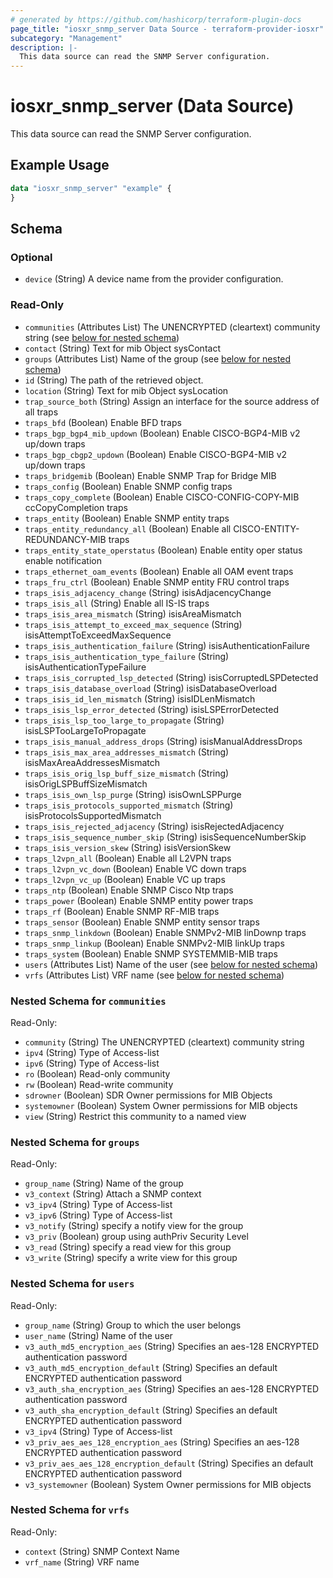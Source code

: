 ```yaml
---
# generated by https://github.com/hashicorp/terraform-plugin-docs
page_title: "iosxr_snmp_server Data Source - terraform-provider-iosxr"
subcategory: "Management"
description: |-
  This data source can read the SNMP Server configuration.
---
```


# iosxr_snmp_server (Data Source)

This data source can read the SNMP Server configuration.

## Example Usage

```terraform
data "iosxr_snmp_server" "example" {
}
```

<!-- schema generated by tfplugindocs -->
## Schema

### Optional

- `device` (String) A device name from the provider configuration.

### Read-Only

- `communities` (Attributes List) The UNENCRYPTED (cleartext) community string (see [below for nested schema](#nestedatt--communities))
- `contact` (String) Text for mib Object sysContact
- `groups` (Attributes List) Name of the group (see [below for nested schema](#nestedatt--groups))
- `id` (String) The path of the retrieved object.
- `location` (String) Text for mib Object sysLocation
- `trap_source_both` (String) Assign an interface for the source address of all traps
- `traps_bfd` (Boolean) Enable BFD traps
- `traps_bgp_bgp4_mib_updown` (Boolean) Enable CISCO-BGP4-MIB v2 up/down traps
- `traps_bgp_cbgp2_updown` (Boolean) Enable CISCO-BGP4-MIB v2 up/down traps
- `traps_bridgemib` (Boolean) Enable SNMP Trap for Bridge MIB
- `traps_config` (Boolean) Enable SNMP config traps
- `traps_copy_complete` (Boolean) Enable CISCO-CONFIG-COPY-MIB ccCopyCompletion traps
- `traps_entity` (Boolean) Enable SNMP entity traps
- `traps_entity_redundancy_all` (Boolean) Enable all CISCO-ENTITY-REDUNDANCY-MIB traps
- `traps_entity_state_operstatus` (Boolean) Enable entity oper status enable notification
- `traps_ethernet_oam_events` (Boolean) Enable all OAM event traps
- `traps_fru_ctrl` (Boolean) Enable SNMP entity FRU control traps
- `traps_isis_adjacency_change` (String) isisAdjacencyChange
- `traps_isis_all` (String) Enable all IS-IS traps
- `traps_isis_area_mismatch` (String) isisAreaMismatch
- `traps_isis_attempt_to_exceed_max_sequence` (String) isisAttemptToExceedMaxSequence
- `traps_isis_authentication_failure` (String) isisAuthenticationFailure
- `traps_isis_authentication_type_failure` (String) isisAuthenticationTypeFailure
- `traps_isis_corrupted_lsp_detected` (String) isisCorruptedLSPDetected
- `traps_isis_database_overload` (String) isisDatabaseOverload
- `traps_isis_id_len_mismatch` (String) isisIDLenMismatch
- `traps_isis_lsp_error_detected` (String) isisLSPErrorDetected
- `traps_isis_lsp_too_large_to_propagate` (String) isisLSPTooLargeToPropagate
- `traps_isis_manual_address_drops` (String) isisManualAddressDrops
- `traps_isis_max_area_addresses_mismatch` (String) isisMaxAreaAddressesMismatch
- `traps_isis_orig_lsp_buff_size_mismatch` (String) isisOrigLSPBuffSizeMismatch
- `traps_isis_own_lsp_purge` (String) isisOwnLSPPurge
- `traps_isis_protocols_supported_mismatch` (String) isisProtocolsSupportedMismatch
- `traps_isis_rejected_adjacency` (String) isisRejectedAdjacency
- `traps_isis_sequence_number_skip` (String) isisSequenceNumberSkip
- `traps_isis_version_skew` (String) isisVersionSkew
- `traps_l2vpn_all` (Boolean) Enable all L2VPN traps
- `traps_l2vpn_vc_down` (Boolean) Enable VC down traps
- `traps_l2vpn_vc_up` (Boolean) Enable VC up traps
- `traps_ntp` (Boolean) Enable SNMP Cisco Ntp traps
- `traps_power` (Boolean) Enable SNMP entity power traps
- `traps_rf` (Boolean) Enable SNMP RF-MIB traps
- `traps_sensor` (Boolean) Enable SNMP entity sensor traps
- `traps_snmp_linkdown` (Boolean) Enable SNMPv2-MIB linDownp traps
- `traps_snmp_linkup` (Boolean) Enable SNMPv2-MIB linkUp traps
- `traps_system` (Boolean) Enable SNMP SYSTEMMIB-MIB traps
- `users` (Attributes List) Name of the user (see [below for nested schema](#nestedatt--users))
- `vrfs` (Attributes List) VRF name (see [below for nested schema](#nestedatt--vrfs))

<a id="nestedatt--communities"></a>
### Nested Schema for `communities`

Read-Only:

- `community` (String) The UNENCRYPTED (cleartext) community string
- `ipv4` (String) Type of Access-list
- `ipv6` (String) Type of Access-list
- `ro` (Boolean) Read-only community
- `rw` (Boolean) Read-write community
- `sdrowner` (Boolean) SDR Owner permissions for MIB Objects
- `systemowner` (Boolean) System Owner permissions for MIB objects
- `view` (String) Restrict this community to a named view


<a id="nestedatt--groups"></a>
### Nested Schema for `groups`

Read-Only:

- `group_name` (String) Name of the group
- `v3_context` (String) Attach a SNMP context
- `v3_ipv4` (String) Type of Access-list
- `v3_ipv6` (String) Type of Access-list
- `v3_notify` (String) specify a notify view for the group
- `v3_priv` (Boolean) group using authPriv Security Level
- `v3_read` (String) specify a read view for this group
- `v3_write` (String) specify a write view for this group


<a id="nestedatt--users"></a>
### Nested Schema for `users`

Read-Only:

- `group_name` (String) Group to which the user belongs
- `user_name` (String) Name of the user
- `v3_auth_md5_encryption_aes` (String) Specifies an aes-128 ENCRYPTED authentication password
- `v3_auth_md5_encryption_default` (String) Specifies an default ENCRYPTED authentication password
- `v3_auth_sha_encryption_aes` (String) Specifies an aes-128 ENCRYPTED authentication password
- `v3_auth_sha_encryption_default` (String) Specifies an default ENCRYPTED authentication password
- `v3_ipv4` (String) Type of Access-list
- `v3_priv_aes_aes_128_encryption_aes` (String) Specifies an aes-128 ENCRYPTED authentication password
- `v3_priv_aes_aes_128_encryption_default` (String) Specifies an default ENCRYPTED authentication password
- `v3_systemowner` (Boolean) System Owner permissions for MIB objects


<a id="nestedatt--vrfs"></a>
### Nested Schema for `vrfs`

Read-Only:

- `context` (String) SNMP Context Name
- `vrf_name` (String) VRF name
